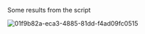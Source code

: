 Some results from the script

![01f9b82a-eca3-4885-81dd-f4ad09fc0515](https://github.com/user-attachments/assets/47bae904-180e-4502-8cec-2a7f2093a491)
